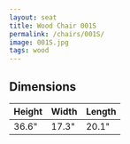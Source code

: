 ```yaml
---
layout: seat
title: Wood Chair 001S
permalink: /chairs/001S/
image: 001S.jpg
tags: wood
---
```



## Dimensions

Height   | Width    | Length
---------|----------|---------
36.6"    | 17.3"    | 20.1"